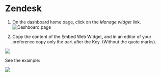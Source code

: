 # Zendesk

1. On the dashboard home page, click on the *Manage widget* link.
 ![Dashboard page](https://github.com/Fabiomorais87/liferay-learn/blob/5d97f1c0f416bcdd20dc57237db7dbd7e28ce753/docs/dxp/latest/en/site-building/personalizing-site-experience/Click%20to%20chat/Zendesk/Icon-Zendesk-035.png)

1. Copy the content of the Embed Web Widget, and in an editor of your preference copy only the part after the Key. (Without the quote marks).

![](RackMultipart20210422-4-wmmy7p_html_8656d605b10d033f.png)

See the example:

![](RackMultipart20210422-4-wmmy7p_html_4628d019a421fb66.png)

